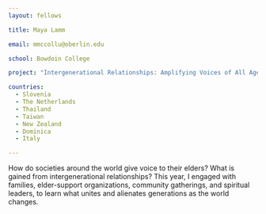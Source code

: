 ```yaml
---
layout: fellows

title: Maya Lamm

email: mmccollu@oberlin.edu

school: Bowdoin College

project: "Intergenerational Relationships: Amplifying Voices of All Ages"

countries:
  - Slovenia
  - The Netherlands
  - Thailand
  - Taiwan
  - New Zealand
  - Dominica
  - Italy

---
```


How do societies around the world give voice to their elders? What is gained from intergenerational relationships? This year, I engaged with families, elder-support organizations, community gatherings, and spiritual leaders, to learn what unites and alienates generations as the world changes.
